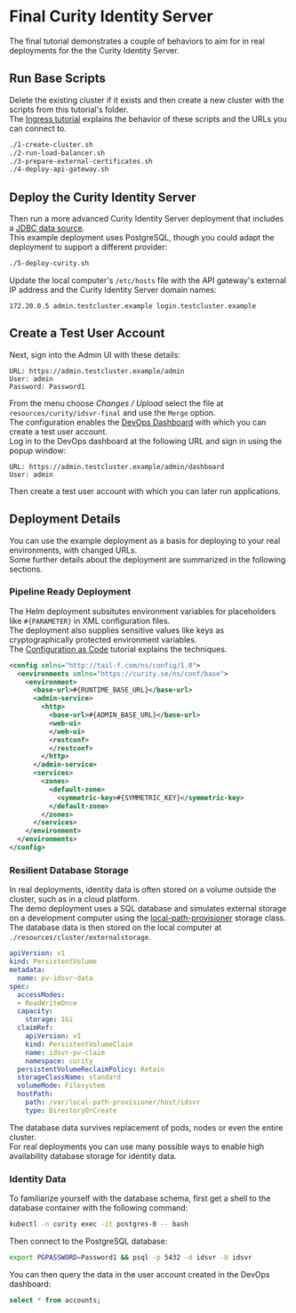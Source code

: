 # Final Curity Identity Server

The final tutorial demonstrates a couple of behaviors to aim for in real deployments for the the Curity Identity Server.

## Run Base Scripts

Delete the existing cluster if it exists and then create a new cluster with the scripts from this tutorial's folder.\
The [Ingress tutorial](../2-ingress-tutorial) explains the behavior of these scripts and the URLs you can connect to.

```bash
./1-create-cluster.sh
./2-run-load-balancer.sh
./3-prepare-external-certificates.sh
./4-deploy-api-gateway.sh
```

## Deploy the Curity Identity Server

Then run a more advanced Curity Identity Server deployment that includes a [JDBC data source](https://curity.io/docs/idsvr/latest/system-admin-guide/data-sources/index.html).\
This example deployment uses PostgreSQL, though you could adapt the deployment to support a different provider:

```bash
./5-deploy-curity.sh
```

Update the local computer's `/etc/hosts` file with the API gateway's external IP address and the Curity Identity Server domain names:

```text
172.20.0.5 admin.testcluster.example login.testcluster.example
```

## Create a Test User Account

Next, sign into the Admin UI with these details:

```text
URL: https://admin.testcluster.example/admin
User: admin
Password: Password1
```

From the menu choose *Changes / Upload* select the file at `resources/curity/idsvr-final` and use the `Merge` option.\
The configuration enables the [DevOps Dashboard](https://curity.io/resources/learn/devops-dashboard/) with which you can create a test user account.\
Log in to the DevOps dashboard at the following URL and sign in using the popup window:

```text
URL: https://admin.testcluster.example/admin/dashboard
User: admin
```

Then create a test user account with which you can later run applications.

## Deployment Details

You can use the example deployment as a basis for deploying to your real environments, with changed URLs.\
Some further details about the deployment are summarized in the following sections.

### Pipeline Ready Deployment

The Helm deployment subsitutes environment variables for placeholders like `#{PARAMETER}` in XML configuration files.\
The deployment also supplies sensitive values like keys as cryptographically protected environment variables.\
The [Configuration as Code](https://curity.io/resources/learn/gitops-configuration-management/) tutorial explains the techniques.

```xml
<config xmlns="http://tail-f.com/ns/config/1.0">
  <environments xmlns="https://curity.se/ns/conf/base">
    <environment>
      <base-url>#{RUNTIME_BASE_URL}</base-url>
      <admin-service>
        <http>
          <base-url>#{ADMIN_BASE_URL}</base-url>
          <web-ui>
          </web-ui>
          <restconf>
          </restconf>
        </http>
      </admin-service>
      <services>
        <zones>
          <default-zone>
            <symmetric-key>#{SYMMETRIC_KEY}</symmetric-key>
          </default-zone>
        </zones>
      </services>
    </environment>
  </environments>
</config>
```

### Resilient Database Storage

In real deployments, identity data is often stored on a volume outside the cluster, such as in a cloud platform.\
The demo deployment uses a SQL database and simulates external storage on a development computer using the [local-path-provisioner](https://github.com/rancher/local-path-provisioner) storage class.\
The database data is then stored on the local computer at `./resources/cluster/externalstorage`.

```yaml
apiVersion: v1
kind: PersistentVolume
metadata:
  name: pv-idsvr-data
spec:
  accessModes:
  - ReadWriteOnce
  capacity:
    storage: 1Gi
  claimRef:
    apiVersion: v1
    kind: PersistentVolumeClaim
    name: idsvr-pv-claim
    namespace: curity
  persistentVolumeReclaimPolicy: Retain
  storageClassName: standard
  volumeMode: Filesystem
  hostPath:
    path: /var/local-path-provisioner/host/idsvr
    type: DirectoryOrCreate
```

The database data survives replacement of pods, nodes or even the entire cluster.\
For real deployments you can use many possible ways to enable high availability database storage for identity data.

### Identity Data

To familiarize yourself with the database schema, first get a shell to the database container with the following command:

```bash
kubectl -n curity exec -it postgres-0 -- bash
```

Then connect to the PostgreSQL database:

```bash
export PGPASSWORD=Password1 && psql -p 5432 -d idsvr -U idsvr
```

You can then query the data in the user account created in the DevOps dashboard:

```sql
select * from accounts;
```
